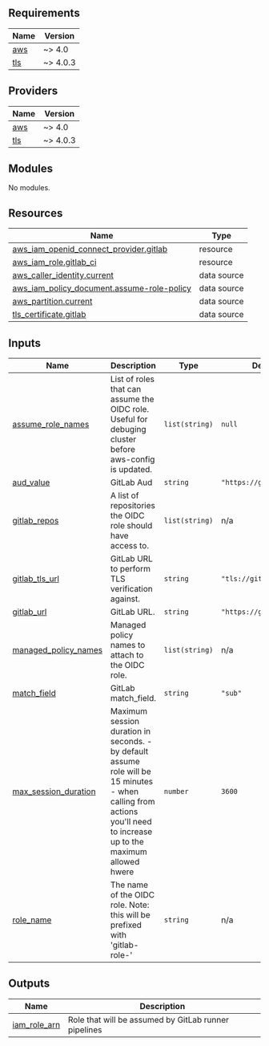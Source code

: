 <!-- BEGIN_TF_DOCS -->
## Requirements

| Name | Version |
|------|---------|
| <a name="requirement_aws"></a> [aws](#requirement\_aws) | ~> 4.0 |
| <a name="requirement_tls"></a> [tls](#requirement\_tls) | ~> 4.0.3 |

## Providers

| Name | Version |
|------|---------|
| <a name="provider_aws"></a> [aws](#provider\_aws) | ~> 4.0 |
| <a name="provider_tls"></a> [tls](#provider\_tls) | ~> 4.0.3 |

## Modules

No modules.

## Resources

| Name | Type |
|------|------|
| [aws_iam_openid_connect_provider.gitlab](https://registry.terraform.io/providers/hashicorp/aws/latest/docs/resources/iam_openid_connect_provider) | resource |
| [aws_iam_role.gitlab_ci](https://registry.terraform.io/providers/hashicorp/aws/latest/docs/resources/iam_role) | resource |
| [aws_caller_identity.current](https://registry.terraform.io/providers/hashicorp/aws/latest/docs/data-sources/caller_identity) | data source |
| [aws_iam_policy_document.assume-role-policy](https://registry.terraform.io/providers/hashicorp/aws/latest/docs/data-sources/iam_policy_document) | data source |
| [aws_partition.current](https://registry.terraform.io/providers/hashicorp/aws/latest/docs/data-sources/partition) | data source |
| [tls_certificate.gitlab](https://registry.terraform.io/providers/hashicorp/tls/latest/docs/data-sources/certificate) | data source |

## Inputs

| Name | Description                                                                                                                                                          | Type | Default | Required |
|------|----------------------------------------------------------------------------------------------------------------------------------------------------------------------|------|---------|:--------:|
| <a name="input_assume_role_names"></a> [assume\_role\_names](#input\_assume\_role\_names) | List of roles that can assume the OIDC role. Useful for debuging cluster before aws-config is updated.                                                               | `list(string)` | `null` | no |
| <a name="input_aud_value"></a> [aud\_value](#input\_aud\_value) | GitLab Aud                                                                                                                                                           | `string` | `"https://gitlab.com"` | no |
| <a name="input_gitlab_repos"></a> [gitlab\_repos](#input\_gitlab\_repos) | A list of repositories the OIDC role should have access to.                                                                                                          | `list(string)` | n/a | yes |
| <a name="input_gitlab_tls_url"></a> [gitlab\_tls\_url](#input\_gitlab\_tls\_url) | GitLab URL to perform TLS verification against.                                                                                                                      | `string` | `"tls://gitlab.com:443"` | no |
| <a name="input_gitlab_url"></a> [gitlab\_url](#input\_gitlab\_url) | GitLab URL.                                                                                                                                                          | `string` | `"https://gitlab.com"` | no |
| <a name="input_managed_policy_names"></a> [managed\_policy\_names](#input\_managed\_policy\_names) | Managed policy names to attach to the OIDC role.                                                                                                                     | `list(string)` | n/a | yes |
| <a name="input_match_field"></a> [match\_field](#input\_match\_field) | GitLab match\_field.                                                                                                                                                 | `string` | `"sub"` | no |
| <a name="input_max_session_duration"></a> [max\_session\_duration](#input\_max\_session\_duration) | Maximum session duration in seconds. - by default assume role will be 15 minutes - when calling from actions you'll need to increase up to the maximum allowed hwere | `number` | `3600` | no |
| <a name="input_role_name"></a> [role\_name](#input\_role\_name) | The name of the OIDC role. Note: this will be prefixed with 'gitlab-role-'                                                                                           | `string` | n/a | yes |

## Outputs

| Name | Description |
|------|-------------|
| <a name="output_iam_role_arn"></a> [iam\_role\_arn](#output\_iam\_role\_arn) | Role that will be assumed by GitLab runner pipelines |
<!-- END_TF_DOCS -->